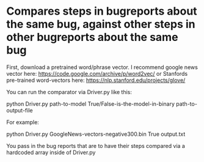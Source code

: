 # Compares steps in bugreports about the same bug, against other steps in other bugreports about the same bug

First, download a pretrained word/phrase vector. I recommend google news vector here: https://code.google.com/archive/p/word2vec/
or Stanfords pre-trained word-vectors here: https://nlp.stanford.edu/projects/glove/

You can run the comparator via Driver.py like this:

python Driver.py path-to-model True/False-is-the-model-in-binary path-to-output-file

For example:

python Driver.py GoogleNews-vectors-negative300.bin True output.txt

You pass in the bug reports that are to have their steps compared via a hardcoded array inside of Driver.py
